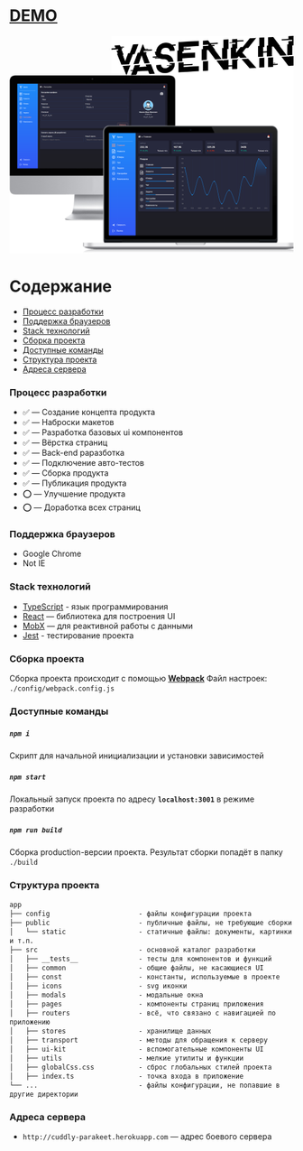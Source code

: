 # [DEMO](https://google.com)

<a href="https://github.com/n-vasenkin">
    <img src="public/static/images/logo.png" alt="Vasenkin" title="Vasenkin" align="right" height="70" />
</a>

<p align="center">
  <img src="public/static/images/dashboard.png" alt="Screenshot" />
</p>

# Содержание

* [Процесс разработки](#process)
* [Поддержка браузеров](#browser)
* [Staсk технологий](#stack)
* [Сборка проекта](#build)
* [Доступные команды](#command)
* [Структура проекта](#structure)
* [Адреса сервера](#servers)

<a name="process"></a>
### Процесс разработки
* ✅ — Создание концепта продукта
* ✅ — Наброски макетов
* ✅ — Разработка базовых ui компонентов
* ✅ — Вёрстка страниц
* ✅ — Back-end раразботка
* ✅ — Подключение авто-тестов
* ✅ — Сборка продукта
* ✅ — Публикация продукта
* ⭕ — Улучшение продукта
* ⭕ — Доработка всех страниц

<a name="browser"></a>
### Поддержка браузеров
* Google Chrome
* Not IE

<a name="stack"></a>
### Staсk технологий
* [TypeScript](https://www.typescriptlang.org) - язык программирования
* [React](https://reactjs.org) — библиотека для построения UI
* [MobX](https://mobx.js.org) — для реактивной работы с данными
* [Jest](https://jestjs.io/docs/en/getting-started.html) - тестирование проекта

<a name="build"></a>
### Сборка проекта
Сборка проекта происходит с помощью **[Webpack](https://webpack.js.org)**
Файл настроек: `./config/webpack.config.js`

<a name="command"></a>
### Доступные команды

##### `npm i`
Скрипт для начальной инициализации и установки зависимостей

##### `npm start`
Локальный запуск проекта по адресу **`localhost:3001`** в режиме разработки

##### `npm run build`
Сборка production-версии проекта. Результат сборки попадёт в папку `./build`

<a name="structure"></a>
### Структура проекта
```
app
├── config                      - файлы конфигурации проекта
├── public                      - публичные файлы, не требующие сборки
│   └── static                  - статичные файлы: документы, картинки и т.п.
├── src                         - основной каталог разработки
│   ├── __tests__               - тесты для компонентов и функций
│   ├── common                  - общие файлы, не касающиеся UI
│   ├── const                   - константы, используемые в проекте
│   ├── icons                   - svg иконки
│   ├── modals                  - модальные окна
│   ├── pages                   - компоненты страниц приложения
│   ├── routers                 - всё, что связано с навигацией по приложению
│   ├── stores                  - хранилище данных
│   ├── transport               - методы для обращения к серверу
│   ├── ui-kit                  - вспомогательные компоненты UI
│   ├── utils                   - мелкие утилиты и функции
│   ├── globalCss.css           - сброс глобальных стилей проекта
│   ├── index.ts                - точка входа в приложение
└── ...                         - файлы конфигурации, не попавшие в другие директории
```

<a name="servers"></a>
### Адреса сервера
* `http://cuddly-parakeet.herokuapp.com` — адрес боевого сервера